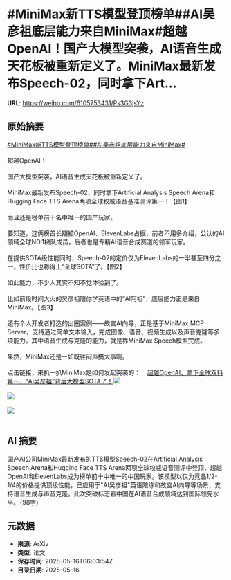 # #MiniMax新TTS模型登顶榜单##AI吴彦祖底层能力来自MiniMax#超越OpenAI！国产大模型突袭，AI语音生成天花板被重新定义了。MiniMax最新发布Speech-02，同时拿下Art...

**URL**: https://weibo.com/6105753431/Ps3G3jsYz

## 原始摘要

<a href="https://m.weibo.cn/search?containerid=231522type%3D1%26t%3D10%26q%3D%23MiniMax%E6%96%B0TTS%E6%A8%A1%E5%9E%8B%E7%99%BB%E9%A1%B6%E6%A6%9C%E5%8D%95%23&amp;extparam=%23MiniMax%E6%96%B0TTS%E6%A8%A1%E5%9E%8B%E7%99%BB%E9%A1%B6%E6%A6%9C%E5%8D%95%23" data-hide=""><span class="surl-text">#MiniMax新TTS模型登顶榜单#</span></a><a href="https://m.weibo.cn/search?containerid=231522type%3D1%26t%3D10%26q%3D%23AI%E5%90%B4%E5%BD%A6%E7%A5%96%E5%BA%95%E5%B1%82%E8%83%BD%E5%8A%9B%E6%9D%A5%E8%87%AAMiniMax%23&amp;extparam=%23AI%E5%90%B4%E5%BD%A6%E7%A5%96%E5%BA%95%E5%B1%82%E8%83%BD%E5%8A%9B%E6%9D%A5%E8%87%AAMiniMax%23" data-hide=""><span class="surl-text">#AI吴彦祖底层能力来自MiniMax#</span></a><br><br>超越OpenAI！<br><br>国产大模型突袭，AI语音生成天花板被重新定义了。<br><br>MiniMax最新发布Speech-02，同时拿下Artificial Analysis Speech Arena和Hugging Face TTS Arena两项全球权威语音基准测评第一！【图1】<br><br>而且还是榜单前十名中唯一的国产玩家。<br><br>要知道，这俩榜首长期被OpenAI、ElevenLabs占据，前者不用多介绍，公认的AI领域全球NO.1梯队成员，后者也是专精AI语音合成赛道的领军玩家。<br><br>在提供SOTA级性能同时，Speech-02的定价仅为ElevenLabs的一半甚至四分之一，性价比也称得上“全球SOTA”了。【图2】<br><br>如此能力，不少人其实不知不觉体验到了。<br><br>比如前段时间大火的吴彦祖陪你学英语中的“AI阿祖”，底层能力正是来自MiniMax。【图3】<br><br>还有个人开发者打造的出圈案例——故宫AI向导，正是基于MiniMax MCP Server，支持通过简单文本输入，完成图像、语音、视频生成以及声音克隆等多项能力。其中语音生成与克隆的能力，就是靠MiniMax Speech模型完成。<br><br>果然，MiniMax还是一如既往闷声搞大事啊。<br><br>点击链接，来扒一扒MiniMax是如何发起突袭的：<a href="https://weibo.cn/sinaurl?u=https%3A%2F%2Fmp.weixin.qq.com%2Fs%2F1pWK5Pik3Z4c1GIkNNC2oA" data-hide=""><span class="url-icon"><img style="width: 1rem;height: 1rem" src="https://h5.sinaimg.cn/upload/2015/09/25/3/timeline_card_small_web_default.png" referrerpolicy="no-referrer"></span><span class="surl-text">超越OpenAI、拿下全球双料第一，“AI吴彦祖”背后大模型SOTA了！</span></a><img style="" src="https://tvax1.sinaimg.cn/large/006Fd7o3gy1i1h4agdxtuj30zk0tcwmm.jpg" referrerpolicy="no-referrer"><br><br><img style="" src="https://tvax1.sinaimg.cn/large/006Fd7o3gy1i1h4aicor2j30zk0hu43o.jpg" referrerpolicy="no-referrer"><br><br><img style="" src="https://tvax4.sinaimg.cn/large/006Fd7o3gy1i1h4aksx1uj30u00mh11j.jpg" referrerpolicy="no-referrer"><br><br>

## AI 摘要

国产AI公司MiniMax最新发布的TTS模型Speech-02在Artificial Analysis Speech Arena和Hugging Face TTS Arena两项全球权威语音测评中登顶，超越OpenAI和ElevenLabs成为榜单前十中唯一的中国玩家。该模型以仅为竞品1/2-1/4的价格提供顶级性能，已应用于"AI吴彦祖"英语陪练和故宫AI向导等场景，支持语音生成与声音克隆。此次突破标志着中国在AI语音合成领域达到国际领先水平。（98字）

## 元数据

- **来源**: ArXiv
- **类型**: 论文
- **保存时间**: 2025-05-16T06:03:54Z
- **目录日期**: 2025-05-16
